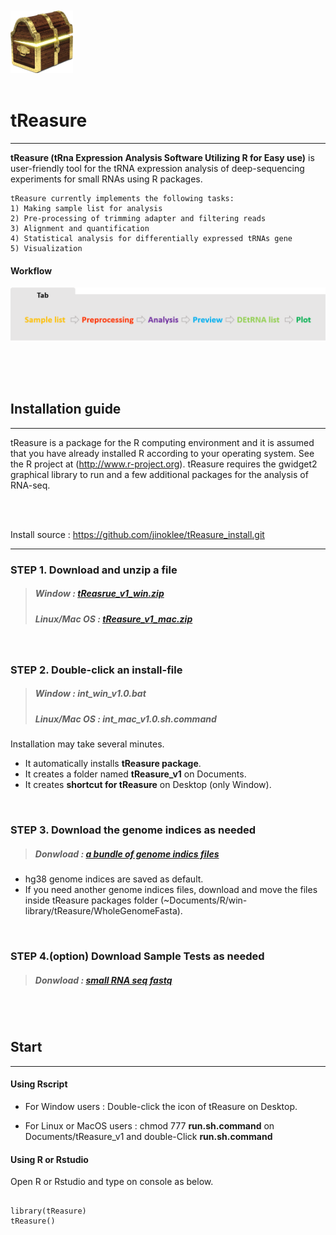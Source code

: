 
<br/>
<br/>

<img src = "https://github.com/jinoklee/tReasure/blob/master/inst/extdata/tresure.png" width="100" height="100" />

<br/>
<br/>

# tReasure
***
**tReasure (tRna Expression Analysis Software Utilizing R for Easy use)** is user-friendly tool for the tRNA expression analysis of deep-sequencing experiments for small RNAs using R packages. 

    tReasure currently implements the following tasks:
    1) Making sample list for analysis
    2) Pre-processing of trimming adapter and filtering reads
    3) Alignment and quantification
    4) Statistical analysis for differentially expressed tRNAs gene
    5) Visualization 


  #### Workflow
   ![Flow](https://github.com/jinoklee/tReasure/blob/master/inst/extdata/flow.png?raw=true)
   
<br/>
<br/>
<br/>


## Installation guide
***
tReasure is a package for the R computing environment and it is assumed that you have already installed R according to your operating system. See the R project at (http://www.r-project.org). tReasure requires the gwidget2 graphical library to run and a few additional packages for the analysis of RNA-seq. 

<br/>
<br/>

Install source : https://github.com/jinoklee/tReasure_install.git

***

### **STEP 1.** Download and unzip a file
   > ##### Window : [tReasrue_v1_win.zip](https://www.dropbox.com/s/uyacuct9q3khpul/tReasure_v1_win.zip?dl=0)
   > ##### Linux/Mac OS : [tReasure_v1_mac.zip](https://www.dropbox.com/s/2bo2npf3wga5cw6/tReasure_v1_mac.zip?dl=0)
   
<br/>

### **STEP 2.** Double-click an install-file 
   > ##### Window : int_win_v1.0.bat
   > ##### Linux/Mac OS : int_mac_v1.0.sh.command
Installation may take several minutes. 
+ It automatically installs **tReasure package**.
+ It creates a folder named **tReasure_v1** on Documents. 
+ It creates **shortcut for tReasure** on Desktop (only Window).

<br/>

### **STEP 3.** Download the genome indices as needed
   > ##### Donwload : [a bundle of genome indics files](https://www.dropbox.com/sh/1aikvdszjlvncic/AADzL8G55ayI3lRfzZ6LYjvPa?dl=0)
+ hg38 genome indices are saved as default.
+ If you need another genome indices files, download and move the files inside tReasure packages folder (~Documents/R/win-library/tReasure/WholeGenomeFasta).

<br/>

### **STEP 4.(option)** Download Sample Tests as needed
   > ##### Donwload : [small RNA seq fastq](https://www.dropbox.com/sh/zp7sg8frifih3vo/AAAbkJgn-QJ-TCJVIhjQC1ita?dl=0)

<br/>
<br/>

## Start
***
#### Using Rscript 
+ For Window users
    : Double-click the icon of tReasure on Desktop.

+ For Linux or MacOS users 
    :  chmod 777 **run.sh.command** on Documents/tReasure_v1 and double-Click **run.sh.command** 


#### Using R or Rstudio

Open R or Rstudio and type on console as below.
<pre>
<code>
library(tReasure)
tReasure()
</code>
</pre>



